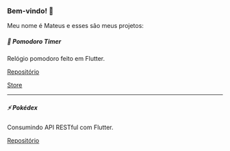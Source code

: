 ### Bem-vindo! 👋

Meu nome é Mateus e esses são meus projetos:

##### 🍅 Pomodoro Timer
Relógio pomodoro feito em Flutter.


[Repositório](https://github.com/mateushvenancio/pomodoro_timer)

 [Store](https://play.google.com/store/apps/details?id=br.com.mateusvenancio.pomodoro_timer)


---


##### ⚡ Pokédex
Consumindo API RESTful com Flutter.


[Repositório](https://github.com/mateushvenancio/pokedex)


<!--
**mateushvenancio/mateushvenancio** is a ✨ _special_ ✨ repository because its `README.md` (this file) appears on your GitHub profile.

Here are some ideas to get you started:

- 🔭 I’m currently working on ...
- 🌱 I’m currently learning ...
- 👯 I’m looking to collaborate on ...
- 🤔 I’m looking for help with ...
- 💬 Ask me about ...
- 📫 How to reach me: ...
- 😄 Pronouns: ...
- ⚡ Fun fact: ...
-->

